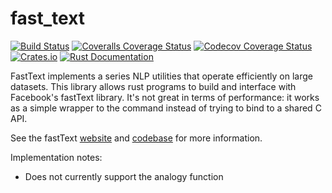 # fast_text

[![Build Status](https://travis-ci.org/DominicBurkart/fast_text.svg?branch=master)](https://travis-ci.org/DominicBurkart/fast_text)
[![Coveralls Coverage Status](https://coveralls.io/repos/github/DominicBurkart/fast_text/badge.svg)](https://coveralls.io/github/DominicBurkart/fast_text)
[![Codecov Coverage Status](https://codecov.io/gh/DominicBurkart/fast_text/branch/master/graphs/badge.svg)](https://codecov.io/gh/DominicBurkart/fast_text)
[![Crates.io](https://img.shields.io/crates/v/fast_text.svg)](https://crates.io/crates/fast_text)
[![Rust Documentation](https://docs.rs/fast_text/badge.svg)](https://docs.rs/fast_text)

FastText implements a series NLP utilities that operate efficiently on
large datasets. This library allows rust programs to build and interface
 with Facebook's fastText library. It's not great in terms of performance: it
 works as a simple wrapper to the 
 command instead of trying to bind to a shared C API. 

See the fastText [website](https://fasttext.cc) and [codebase](https://github.com/facebookresearch/fastText) for more information.

Implementation notes:
- Does not currently support the analogy function
